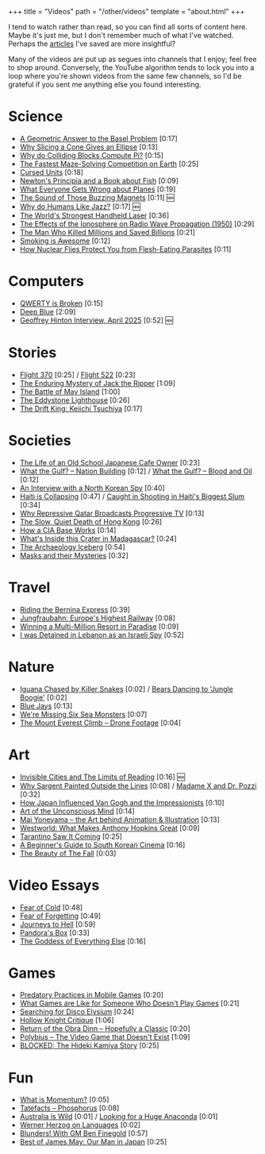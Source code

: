 +++
title = "Videos"
path = "/other/videos"
template = "about.html"
+++

I tend to watch rather than read, so you can find all sorts of content here. Maybe it's just me, but I don't remember much of what I've watched. Perhaps the [articles](/other/articles) I've saved are more insightful?

Many of the videos are put up as segues into channels that I enjoy; feel free to shop around. Conversely, the YouTube algorithm tends to lock you into a loop where you're shown videos from the same few channels, so I'd be grateful if you sent me anything else you found interesting.



# Science

* [A Geometric Answer to the Basel Problem](https://www.youtube.com/watch?v=d-o3eB9sfls) [0:17]
* [Why Slicing a Cone Gives an Ellipse](https://www.youtube.com/watch?v=pQa_tWZmlGs) [0:13] 
* [Why do Colliding Blocks Compute Pi?](https://www.youtube.com/watch?v=jsYwFizhncE) [0:15]
* [The Fastest Maze-Solving Competition on Earth](https://www.youtube.com/watch?v=ZMQbHMgK2rw) [0:25]
* [Cursed Units](https://www.youtube.com/watch?v=kkfIXUjkYqE) [0:18]
* [Newton's Principia and a Book about Fish](https://www.youtube.com/watch?v=eZwzE2VFCtI) [0:09]
* [What Everyone Gets Wrong about Planes](https://www.youtube.com/watch?v=vjDYfvPW4mA) [0:19]
* [The Sound of Those Buzzing Magnets](https://www.youtube.com/watch?v=cVGwwO-SMbE) [0:11] 🆕
* [Why do Humans Like Jazz?](https://www.youtube.com/watch?v=Gc5eICzHkFU) [0:17] 🆕
* [The World's Strongest Handheld Laser](https://www.youtube.com/watch?v=UBVlL0FNbSE) [0:36] 
* [The Effects of the Ionosphere on Radio Wave Propagation (1950)](https://www.youtube.com/watch?v=YVxprkGqCPk) [0:29] 
* [The Man Who Killed Millions and Saved Billions](https://www.youtube.com/watch?v=QQkmJI63ykI) [0:21]
* [Smoking is Awesome](https://www.youtube.com/watch?v=_rBPwu2uS-w) [0:12]
* [How Nuclear Flies Protect You from Flesh-Eating Parasites](https://www.youtube.com/watch?v=zxq60I5RSW8) [0:11]

# Computers

* [QWERTY is Broken](https://www.youtube.com/watch?v=188fipF-i5I) [0:15]
* [Deep Blue](https://www.youtube.com/watch?v=HwF229U2ba8) [2:09]
* [Geoffrey Hinton Interview, April 2025](https://www.youtube.com/watch?v=qyH3NxFz3Aw) [0:52] 🆕

# Stories

* [Flight 370](https://www.youtube.com/watch?v=kd2KEHvK-q8) [0:25] / [Flight 522](https://www.youtube.com/watch?v=X_Rr6-HV3as) [0:23]
* [The Enduring Mystery of Jack the Ripper](https://www.youtube.com/watch?v=lADBHDg-JtA) [1:09]
* [The Battle of May Island](https://www.youtube.com/watch?v=IZS0RpOgdfQ) [1:00]
* [The Eddystone Lighthouse](https://www.youtube.com/watch?v=QmrjoKJ4s58) [0:26]
* [The Drift King: Keiichi Tsuchiya](https://www.youtube.com/watch?v=whYNCwz5Fec) [0:17]

# Societies

* [The Life of an Old School Japanese Cafe Owner](https://www.youtube.com/watch?v=zOCejq92pdo) [0:23] 
* [What the Gulf? – Nation Building](https://www.youtube.com/watch?v=PsaZZZubF-I) [0:12] / [What the Gulf? – Blood and Oil](https://www.youtube.com/watch?v=l1FaOodAZHQ) [0:12]
* [An Interview with a North Korean Spy](https://www.youtube.com/watch?v=t9rLqYXTaFI) [0:40]
* [Haiti is Collapsing](https://www.youtube.com/watch?v=GTpOB9bTPT8) [0:47] / [Caught in Shooting in Haiti's Biggest Slum](https://www.youtube.com/watch?v=HzBKaiSFCZc&list=PLN0FlxE6vY5BZh0F-drw_4SASB7kwezUf) [0:34]
* [Why Repressive Qatar Broadcasts Progressive TV](https://www.youtube.com/watch?v=YKx7TPGttSk) [0:13]
* [The Slow, Quiet Death of Hong Kong](https://www.youtube.com/watch?v=8wjFcTcWa4U) [0:26]
* [How a CIA Base Works](https://www.youtube.com/watch?v=RZs5Hz1klno) [0:14]
* [What's Inside this Crater in Madagascar?](https://www.youtube.com/watch?v=h42QVfrUVFw) [0:24]
* [The Archaeology Iceberg](https://www.youtube.com/watch?v=1o2fnTNxE_Q) [0:54]
* [Masks and their Mysteries](https://www.youtube.com/watch?v=cnBHuSsZ7l4) [0:32]

# Travel
 
* [Riding the Bernina Express](https://www.youtube.com/watch?v=S4DI3Bve_bQ) [0:39]
* [Jungfraubahn: Europe's Highest Railway](https://www.youtube.com/watch?v=xSjEGitwag8) [0:08]
* [Winning a Multi-Million Resort in Paradise](https://www.youtube.com/watch?v=9J1tt3eaI6E) [0:09]
* [I was Detained in Lebanon as an Israeli Spy](https://www.youtube.com/watch?v=lb4y7FYy9wA) [0:52]

# Nature

* [Iguana Chased by Killer Snakes](https://www.youtube.com/watch?v=B3OjfK0t1XM) [0:02] / [Bears Dancing to 'Jungle Boogie'](https://www.youtube.com/watch?v=8CnFo7qinng) [0:02]
* [Blue Jays](https://www.youtube.com/watch?v=Jpp7oa4QiB4) [0:13]
* [We're Missing Six Sea Monsters](https://www.youtube.com/watch?v=aLf4k5sna9U) [0:07]
* [The Mount Everest Climb – Drone Footage](https://www.youtube.com/watch?v=0pIyIMqwu0E) [0:04]

# Art

* [Invisible Cities and The Limits of Reading](https://www.youtube.com/watch?v=TCRESqjnbss) [0:16] 🆕
* [Why Sargent Painted Outside the Lines](https://www.youtube.com/watch?v=tjLk5pNn2Js) [0:08] / [Madame X and Dr. Pozzi](https://www.youtube.com/watch?v=cuHgxPe3J7I) [0:32]
* [How Japan Influenced Van Gogh and the Impressionists](https://www.youtube.com/watch?v=eClIbeOxR1c) [0:10]
* [Art of the Unconscious Mind](https://www.youtube.com/watch?v=CqMjvkhS29s) [0:14]
* [Mai Yoneyama – the Art behind Animation & Illustration](https://www.youtube.com/watch?v=9sdgXgfiTfI) [0:13]
* [Westworld: What Makes Anthony Hopkins Great](https://www.youtube.com/watch?v=4kSGkGKwp9U) [0:09]
* [Tarantino Saw It Coming](https://www.youtube.com/watch?v=dujnjw_s8bY) [0:25] 
* [A Beginner's Guide to South Korean Cinema](https://www.youtube.com/watch?v=QdgjH5BAFqk) [0:16]
* [The Beauty of The Fall](https://www.youtube.com/watch?v=cEIGYr16zqU) [0:03]

# Video Essays

* [Fear of Cold](https://www.youtube.com/watch?v=Pp2wbyLoEtM) [0:48]
* [Fear of Forgetting](https://www.youtube.com/watch?v=dIv5Y-vql90) [0:49]
* [Journeys to Hell](https://www.youtube.com/watch?v=ZoZj8mawagM) [0:59]
* [Pandora's Box](https://www.youtube.com/watch?v=3-mjTQ0VBwI) [0:33]
* [The Goddess of Everything Else](https://www.youtube.com/watch?v=Bbwp4PbWYzw) [0:16]

# Games

* [Predatory Practices in Mobile Games](https://www.youtube.com/watch?v=xNjI03CGkb4) [0:20] 
* [What Games are Like for Someone Who Doesn't Play Games](https://www.youtube.com/watch?v=ax7f3JZJHSw) [0:21]
* [Searching for Disco Elysium](https://www.youtube.com/watch?v=Md5PTWBuGpg) [0:24]
* [Hollow Knight Critique](https://www.youtube.com/watch?v=7t1mxoMIDfY) [1:06]
* [Return of the Obra Dinn – Hopefully a Classic](https://www.youtube.com/watch?v=zwp23SG9w3Q) [0:20]
* [Polybius – The Video Game that Doesn't Exist](https://www.youtube.com/watch?v=_7X6Yeydgyg) [1:09]
* [BLOCKED: The Hideki Kamiya Story](https://www.youtube.com/watch?v=lLGGeSLCu9o) [0:25]

# Fun

* [What is Momentum?](https://www.youtube.com/watch?v=jm7jVi8akcc) [0:05]
* [Tatefacts – Phosphorus](https://www.youtube.com/watch?v=IXvB_pxv3Sg) [0:08]
* [Australia is Wild](https://www.youtube.com/shorts/EIDTk33S5l0) [0:01] / [Looking for a Huge Anaconda](https://www.youtube.com/shorts/jsrPLvXqmO8) [0:01]
* [Werner Herzog on Languages](https://www.youtube.com/watch?v=6pY-0JfEdLY) [0:02]
* [Blunders! With GM Ben Finegold](https://www.youtube.com/watch?v=EDgRR7SGf0M) [0:57]
* [Best of James May: Our Man in Japan](https://www.youtube.com/watch?v=SPfijTQXZ0I) [0:25] 


